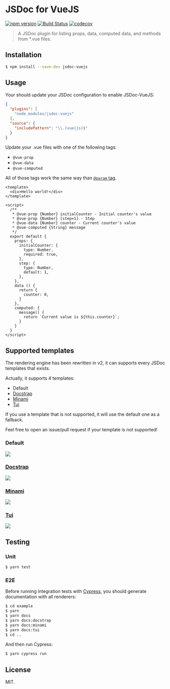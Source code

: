 JSDoc for VueJS
===============

[![npm version](https://badge.fury.io/js/jsdoc-vuejs.svg)](https://badge.fury.io/js/jsdoc-vuejs)
[![Build Status](https://travis-ci.org/Kocal/jsdoc-vuejs.svg?branch=master)](https://travis-ci.org/Kocal/jsdoc-vuejs)
[![codecov](https://codecov.io/gh/Kocal/jsdoc-vuejs/branch/master/graph/badge.svg)](https://codecov.io/gh/Kocal/jsdoc-vuejs)

> A JSDoc plugin for listing props, data, computed data, and methods from *.vue files.

## Installation

```bash
$ npm install --save-dev jsdoc-vuejs
```

## Usage

Your should update your JSDoc configuration to enable JSDoc-VueJS:

```json
{
  "plugins": [
    "node_modules/jsdoc-vuejs"
  ],
  "source": {
    "includePattern": "\\.(vue|js)$"
  }
}
```

Update your .vue files with one of the following tags:

- `@vue-prop`
- `@vue-data`
- `@vue-computed`

All of those tags work the same way than [`@param` tag](http://usejsdoc.org/tags-param.html).

```vue
<template>
  <div>Hello world!</div>
</template>

<script>
  /**
   * @vue-prop {Number} initialCounter - Initial counter's value
   * @vue-prop {Number} [step=1] - Step
   * @vue-data {Number} counter - Current counter's value
   * @vue-computed {String} message
   */
  export default {
    props: {
      initialCounter: {
        type: Number,
        required: true,
      },
      step: {
        type: Number,
        default: 1,
      },
    },
    data () {
      return {
        counter: 0,
      }
    },
    computed: {
      message() {
        return `Current value is ${this.counter}`;
      }
    }
  }
</script>
```

## Supported templates

The rendering engine has been rewritten in v2, it can supports every JSDoc templates that exists.

Actually, it supports 4 templates:
- Default
- [Docstrap](https://github.com/docstrap/docstrap)
- [Minami](https://github.com/nijikokun/minami)
- [Tui](https://github.com/nhnent/tui.jsdoc-template)

If you use a template that is not supported, it will use the default one as a fallback.

Feel free to open an issue/pull request if your template is not supported!

### Default

![](./screenshots/templates/default.png)

### [Docstrap](https://github.com/docstrap/docstrap)

![](./screenshots/templates/docstrap.png)

### [Minami](https://github.com/nijikokun/minami)

![](./screenshots/templates/minami.png)

### [Tui](https://github.com/nhnent/tui.jsdoc-template)

![](./screenshots/templates/tui.png)

## Testing

### Unit

```bash
$ yarn test
```

### E2E

Before running integration tests with [Cypress](https://cypress.io), 
you should generate documentation with all renderers:

```bash
$ cd example
$ yarn
$ yarn docs
$ yarn docs:docstrap
$ yarn docs:minami
$ yarn docs:tui
$ cd ..
```

And then run Cypress:

```bash
$ yarn cypress run
```

## License

MIT.
